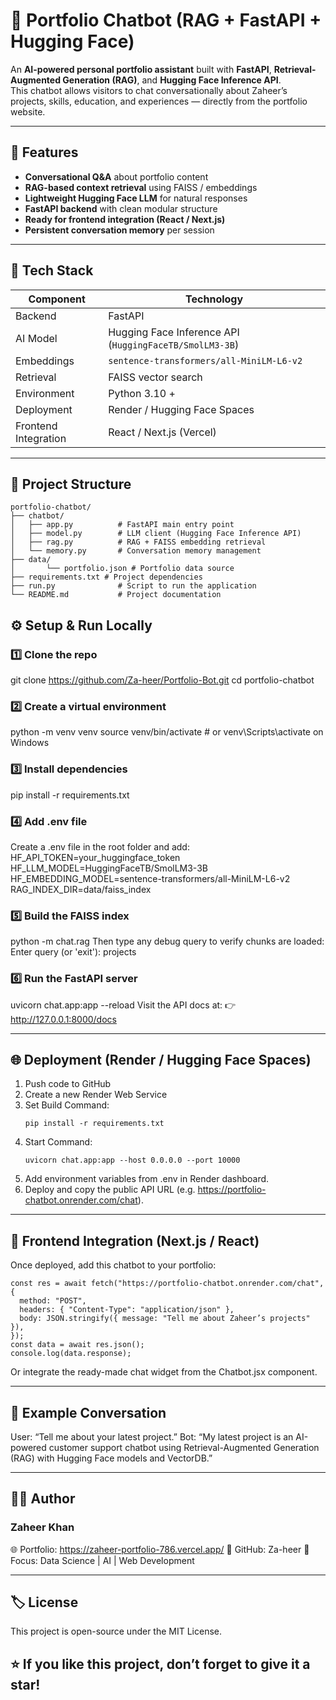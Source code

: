 # 🤖 Portfolio Chatbot (RAG + FastAPI + Hugging Face)

An **AI-powered personal portfolio assistant** built with **FastAPI**, **Retrieval-Augmented Generation (RAG)**, and **Hugging Face Inference API**.  
This chatbot allows visitors to chat conversationally about Zaheer’s projects, skills, education, and experiences — directly from the portfolio website.

---

## 🚀 Features

- **Conversational Q&A** about portfolio content  
- **RAG-based context retrieval** using FAISS / embeddings  
- **Lightweight Hugging Face LLM** for natural responses  
- **FastAPI backend** with clean modular structure  
- **Ready for frontend integration (React / Next.js)**  
- **Persistent conversation memory** per session  

---

## 🧠 Tech Stack

| Component            | Technology                                              |
| -------------------- | ------------------------------------------------------- |
| Backend              | FastAPI                                                 |
| AI Model             | Hugging Face Inference API (`HuggingFaceTB/SmolLM3-3B`) |
| Embeddings           | `sentence-transformers/all-MiniLM-L6-v2`                |
| Retrieval            | FAISS vector search                                     |
| Environment          | Python 3.10 +                                           |
| Deployment           | Render / Hugging Face Spaces                            |
| Frontend Integration | React / Next.js (Vercel)                                |

---

## 📁 Project Structure

```tree
portfolio-chatbot/
├── chatbot/
│   ├── app.py          # FastAPI main entry point
│   ├── model.py        # LLM client (Hugging Face Inference API)
│   ├── rag.py          # RAG + FAISS embedding retrieval
│   └── memory.py       # Conversation memory management
├── data/
│       └── portfolio.json # Portfolio data source
├── requirements.txt # Project dependencies
├── run.py              # Script to run the application
└── README.md           # Project documentation   
```

## ⚙️ Setup & Run Locally

### 1️⃣ Clone the repo
git clone https://github.com/Za-heer/Portfolio-Bot.git
cd portfolio-chatbot

### 2️⃣ Create a virtual environment
python -m venv venv
source venv/bin/activate   # or venv\Scripts\activate on Windows

### 3️⃣ Install dependencies
pip install -r requirements.txt

### 4️⃣ Add .env file
Create a .env file in the root folder and add:
HF_API_TOKEN=your_huggingface_token
HF_LLM_MODEL=HuggingFaceTB/SmolLM3-3B
HF_EMBEDDING_MODEL=sentence-transformers/all-MiniLM-L6-v2
RAG_INDEX_DIR=data/faiss_index

### 5️⃣ Build the FAISS index
python -m chat.rag
Then type any debug query to verify chunks are loaded:
Enter query (or 'exit'): projects

### 6️⃣ Run the FastAPI server
uvicorn chat.app:app --reload
Visit the API docs at:
👉 http://127.0.0.1:8000/docs


---
## 🌐 Deployment (Render / Hugging Face Spaces)
1. Push code to GitHub
2. Create a new Render Web Service
3. Set Build Command:
   ```
   pip install -r requirements.txt
   ```
4. Start Command:
   ```
   uvicorn chat.app:app --host 0.0.0.0 --port 10000
   ```
5. Add environment variables from .env in Render dashboard.
6. Deploy and copy the public API URL (e.g. https://portfolio-chatbot.onrender.com/chat).
   

---
## 💬 Frontend Integration (Next.js / React)
Once deployed, add this chatbot to your portfolio:

```
const res = await fetch("https://portfolio-chatbot.onrender.com/chat", {
  method: "POST",
  headers: { "Content-Type": "application/json" },
  body: JSON.stringify({ message: "Tell me about Zaheer’s projects" }),
});
const data = await res.json();
console.log(data.response);
```

Or integrate the ready-made chat widget from the Chatbot.jsx component.


---
## 🧩 Example Conversation
User: “Tell me about your latest project.”
Bot: “My latest project is an AI-powered customer support chatbot using Retrieval-Augmented Generation (RAG) with Hugging Face models and VectorDB.”


---
## 🧑‍💻 Author
### Zaheer Khan
🌐 Portfolio: https://zaheer-portfolio-786.vercel.app/
💼 GitHub: Za-heer
🧠 Focus: Data Science | AI | Web Development


---
## 🏷 License
This project is open-source under the MIT License.

## ⭐ If you like this project, don’t forget to give it a star!